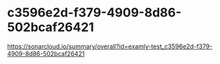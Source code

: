 # c3596e2d-f379-4909-8d86-502bcaf26421
https://sonarcloud.io/summary/overall?id=examly-test_c3596e2d-f379-4909-8d86-502bcaf26421
